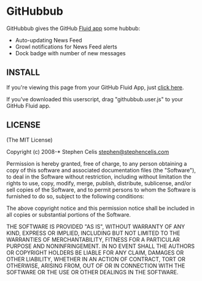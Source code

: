 GitHubbub
=========

GitHubbub gives the GitHub [Fluid app](http://fluidapp.com) some hubbub:

* Auto-updating News Feed
* Growl notifications for News Feed alerts
* Dock badge with number of new messages


INSTALL
-------
If you're viewing this page from your GitHub Fluid App, just
[click here](http://github.com/stephencelis/githubbub/tree/master%2Fgithubbub.user.js?raw=true).

If you've downloaded this userscript, drag "githubbub.user.js" to your GitHub
Fluid app.


LICENSE
-------

(The MIT License)

Copyright (c) 2008-* Stephen Celis <stephen@stephencelis.com>

Permission is hereby granted, free of charge, to any person obtaining a copy of
this software and associated documentation files (the "Software"), to deal in
the Software without restriction, including without limitation the rights to
use, copy, modify, merge, publish, distribute, sublicense, and/or sell copies
of the Software, and to permit persons to whom the Software is furnished to do
so, subject to the following conditions:

The above copyright notice and this permission notice shall be included in all
copies or substantial portions of the Software.

THE SOFTWARE IS PROVIDED "AS IS", WITHOUT WARRANTY OF ANY KIND, EXPRESS OR
IMPLIED, INCLUDING BUT NOT LIMITED TO THE WARRANTIES OF MERCHANTABILITY,
FITNESS FOR A PARTICULAR PURPOSE AND NONINFRINGEMENT. IN NO EVENT SHALL THE
AUTHORS OR COPYRIGHT HOLDERS BE LIABLE FOR ANY CLAIM, DAMAGES OR OTHER
LIABILITY, WHETHER IN AN ACTION OF CONTRACT, TORT OR OTHERWISE, ARISING FROM,
OUT OF OR IN CONNECTION WITH THE SOFTWARE OR THE USE OR OTHER DEALINGS IN THE
SOFTWARE.
